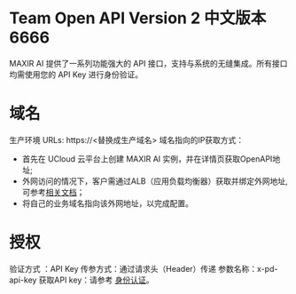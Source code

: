 # Team Open API Version 2 中文版本6666

MAXIR AI 提供了一系列功能强大的 API 接口，支持与系统的无缝集成。所有接口均需使用您的 API Key 进行身份验证。


# 域名
生产环境 URLs: https://<替换成生产域名></a>
域名指向的IP获取方式：
* 首先在 UCloud 云平台上创建 MAXIR AI 实例，并在详情页获取OpenAPI地址;
* 外网访问的情况下，客户需通过ALB（应用负载均衡器）获取并绑定外网地址,可参考[相关文档](https://docs.ucloud.cn/maxirai/introduction/access)；
* 将自己的业务域名指向该外网地址，以完成配置。


# 授权

验证方式 ：API Key
传参方式：通过请求头（Header）传递
参数名称：x-pd-api-key
获取API key：请参考 [身份认证](/maxirai/API/introduction/authentication)。

